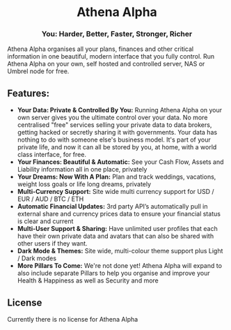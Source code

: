 <h1 align="center">Athena Alpha</h1>
<h3 align="center">You: Harder, Better, Faster, Stronger, Richer</h3>

Athena Alpha organises all your plans, finances and other critical information in one beautiful, modern interface that you fully control. Run Athena Alpha on your own, self hosted and controlled server, NAS or Umbrel node for free.

<h2>Features:</h2>
<ul>
<li><b>Your Data: Private & Controlled By You:</b> Running Athena Alpha on your own server gives you the ultimate control over your data. No more centralised "free" services selling your private data to data brokers, getting hacked or secretly sharing it with governments. Your data has nothing to do with someone else's business model. It's part of your private life, and now it can all be stored by you, at home, with a world class interface, for free.</li>

<li><b>Your Finances: Beautiful & Automatic:</b> See your Cash Flow, Assets and Liability information all in one place, privately</li>

<li><b>Your Dreams: Now With A Plan:</b> Plan and track weddings, vacations, weight loss goals or life long dreams, privately</li>

<li><b>Multi-Currency Support:</b> Site wide multi currency support for USD / EUR / AUD / BTC / ETH</li>

<li><b>Automatic Financial Updates:</b> 3rd party API’s automatically pull in external share and currency prices data to ensure your financial status is clear and current</li>

<li><b>Multi-User Support & Sharing:</b> Have unlimited user profiles that each have their own private data and avatars that can also be shared with other users if they want.</li>

<li><b>Dark Mode & Themes:</b> Site wide, multi-colour theme support plus Light / Dark modes</li>

<li><b>More Pillars To Come:</b> We're not done yet! Athena Alpha will expand to also include separate Pillars to help you organise and improve your Health & Happiness as well as Security and more</li>
</ul>

<h2>License</h2>
Currently there is no license for Athena Alpha
